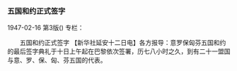 ### 五国和约正式签字

1947-02-16
第3版()
专栏：

　　五国和约正式签字
    【新华社延安十二日电】各方报导：意罗保匈芬五国和约的最后签字典礼于十日上午起在巴黎依次签署，历七八小时之久，到有二十一盟国与意、罗、保、匈、芬五国的代表。
